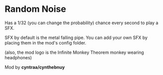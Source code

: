 # Random Noise

Has a 1/32 (you can change the probability) chance every second to play a SFX.

SFX by default is the metal falling pipe. You can add your own SFX by placing them in the mod's config folder.

(also, the mod logo is the Infinite Monkey Theorem monkey wearing headphones)

Mod by **cyntraa/cynthebnuy**